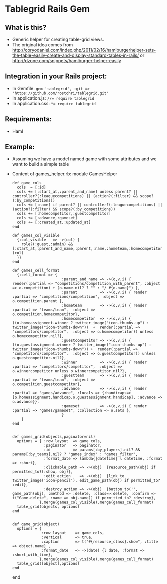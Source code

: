 # Tablegrid Rails Gem

## What is this?
* Generic helper for creating table-grid views. 
* The original idea comes from http://coryodaniel.com/index.php/2011/02/16/hamlburgerhelper-sets-the-table-easily-create-and-display-standard-tables-in-rails/ or http://dzone.com/snippets/hamlburger-helper-easily

## Integration in your Rails project: 
* In Gemfile: `gem 'tablegrid', :git => 'https://github.com/rostchri/tablegrid.git'`
* In application.js: `//= require tablegrid`
* In application.css: `*= require tablegrid`

## Requirements:
* Haml

## Example:
* Assuming we have a model named game with some attributes and we want to build a simple table
* Content of games_helper.rb:
	module GamesHelper
    
	  def game_cols
	    cols  = [:id]
	    cols += [:start_at,:parent_and_name] unless parent? || controller?(:leaguecompetitions) || (action?(:filter) && scope?(:by_competitions))
	    cols += [:name] if parent? || controller?(:leaguecompetitions) || (action?(:filter) && scope?(:by_competitions))
	    cols += [:homecompetitor,:guestcompetitor]
	    cols += [:advance,:gameset]  
	    cols += [:created_at,:updated_at]
	  end
  
	  def games_col_visible
	    {:col_visible   => ->(col) { 
	      role?(:guest,:admin) && [:start_at,:parent_and_name,:parent,:name,:hometeam,:homecompetitor,:guestcompetitor,:guestteam,:advance,:gameset,:winner].include?(col)
	    }}
	  end
  
	  def games_cell_format
	    {:cell_format => {
	                        :parent_and_name => ->(o,v,i) { render(:partial => "competitions/competition_with_parent", :object => o.competition) + (o.name.nil? ? "" : "/ #{o.name}") },
	                        :parent          => ->(o,v,i) { render :partial => "competitions/competition", :object => o.competition.parent },
	                        :hometeam        => ->(o,v,i) { render :partial => "teams/team",  :object => o.competition.homecompetitor},
	                        :homecompetitor  => ->(o,v,i) { ((o.homeassignment.winner ? twitter_image("icon-thumbs-up") : twitter_image("icon-thumbs-down"))  +  render(:partial => "competitors/competitor",  :object => o.homecompetitor)) unless o.homecompetitor.nil?},
	                        :guestcompetitor => ->(o,v,i) { ((o.guestassignment.winner ? twitter_image("icon-thumbs-up") : twitter_image("icon-thumbs-down")) +  render(:partial => "competitors/competitor",  :object => o.guestcompetitor)) unless o.guestcompetitor.nil?},
	                        :winner          => ->(o,v,i) { render :partial => "competitors/competitor",  :object => o.winnercompetitor unless o.winnercompetitor.nil?},
	                        :guestteam       => ->(o,v,i) { render :partial => "teams/team",  :object => o.competition.guestcompetitor},
	                        :advance         => ->(o,v,i) { render :partial => "games/advance", :locals => {:handicaps=>[o.homeassignment.handicap,o.guestassignment.handicap], :advance => o.advance}},
	                        :gameset         => ->(o,v,i) { render :partial => "games/gameset", :collection => o.sets },
	                        }
	      }
	  end
  
  
	  def games_grid(objects,paginator=nil)
	    options = { :row_layout  => game_cols,
	                :paginator   => paginator,
	                :id          => params[:by_players].nil? && params[:by_teams].nil? ? "games_index" : "games_filter",
	                :format_date => lambda{|datetime| l datetime, :format => :short},
	                :clickable_path => ->(obj)  {resource_path(obj) if permitted_to?(:show, obj)},
	                :edit_action    => ->(obj)  {link_to twitter_image('icon-pencil'), edit_game_path(obj) if permitted_to? :edit},
	                :destroy_action => ->(obj)  {button_to('', game_path(obj), :method => :delete, :class=>:delete, :confirm => t("Game.delete", :name => obj.name)) if permitted_to? :destroy},
	              }.merge(games_col_visible).merge(games_cell_format)
	    table_grid(objects, options)
	  end
  
  
	  def game_grid(object)
	    options = {
	               :row_layout    => game_cols,
	               :vertical      => true, 
	               :caption       => t("#{resource_class}.show", :title => object.name) ,
	               :format_date   => ->(date) {l date, :format => :short_with_time},
	              }.merge(games_col_visible).merge(games_cell_format)
	    table_grid([object],options)
	  end
	end

 